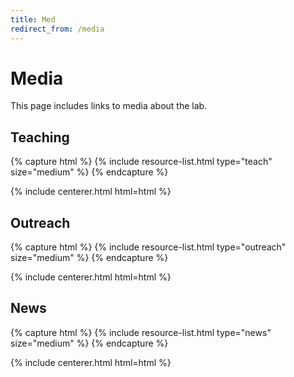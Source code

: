 ```yaml
---
title: Med
redirect_from: /media
---
```


# <i class="fas fa-scroll"></i>Media

This page includes links to media about the lab.

<!-- section break -->




## Teaching 
{% capture html %}
{% include resource-list.html type="teach" size="medium" %}
{% endcapture %}

{% include centerer.html html=html %}




<!-- section break -->



## Outreach
{% capture html %}
{% include resource-list.html type="outreach" size="medium" %}
{% endcapture %}

{% include centerer.html html=html %}



<!-- section break -->



## News
{% capture html %}
{% include resource-list.html type="news" size="medium" %}
{% endcapture %}

{% include centerer.html html=html %}



